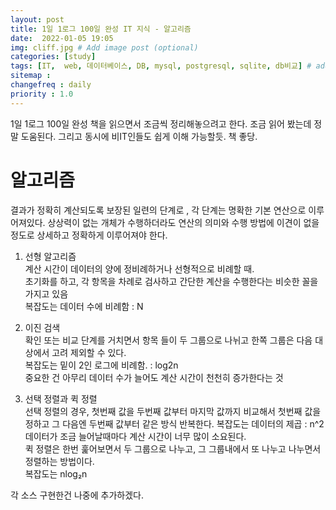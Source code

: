 ```yaml
---
layout: post
title: 1일 1로그 100일 완성 IT 지식 - 알고리즘 
date:  2022-01-05 19:05
img: cliff.jpg # Add image post (optional)
categories: [study]
tags: [IT,  web, 데이터베이스, DB, mysql, postgresql, sqlite, db비교] # add tag
sitemap :
changefreq : daily
priority : 1.0
---
```


1일 1로그 100일 완성 책을 읽으면서 조금씩 정리해놓으려고 한다. 
조금 읽어 봤는데 정말 도움된다. 그리고 동시에 비IT인들도 쉽게 이해 가능할듯. 책 좋당.   

# 알고리즘
결과가 정확히 계산되도록 보장된 일련의 단계로 , 각 단계는 명확한 기본 연산으로 이루어져있다. 상상력이 없는 개체가 수행하더라도 연산의 의미와 수행 방법에 이견이 없을 정도로 상세하고 정확하게 이루어져야 한다.  

1. 선형 알고리즘   
계산 시간이 데이터의 양에 정비례하거나 선형적으로 비례할 때.   
초기화를 하고, 각 항목을 차례로 검사하고 간단한 계산을 수행한다는 비슷한 꼴을 가지고 있음  
복잡도는 데이터 수에 비례함 : N

2. 이진 검색  
확인 또는 비교 단계를 거치면서 항목 들이 두 그룹으로 나뉘고 한쪽 그룹은 다음 대상에서 고려 제외할 수 있다.  
복잡도는 밑이 2인 로그에 비례함. :  log2n  
중요한 건 아무리 데이터 수가 늘어도 계산 시간이 천천히 증가한다는 것   

3. 선택 정렬과 퀵 정렬  
선택 정렬의 경우,  첫번째 값을 두번째 값부터 마지막 값까지 비교해서 첫번째 값을 정하고 그 다음엔 두번째 값부터 같은 방식 반복한다. 
복잡도는 데이터의 제곱 :  n^2
데이터가 조금 늘어날때마다 계산 시간이 너무 많이 소요된다.   
퀵 정렬은 한번 훑어보면서 두 그룹으로 나누고, 그 그룹내에서 또 나누고 나누면서 정렬하는 방법이다.  
복잡도는 nlog₂n  

각 소스 구현한건 나중에 추가하겠다.